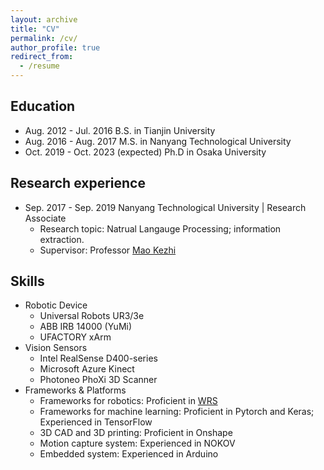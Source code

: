 ```yaml
---
layout: archive
title: "CV"
permalink: /cv/
author_profile: true
redirect_from:
  - /resume
---
```


## Education

* Aug. 2012 - Jul. 2016 B.S. in Tianjin University
* Aug. 2016 - Aug. 2017 M.S. in Nanyang Technological University
* Oct. 2019 - Oct. 2023 (expected) Ph.D in Osaka University
    
## Research experience

* Sep. 2017 - Sep. 2019 Nanyang Technological University | Research Associate
  * Research topic: Natrual Langauge Processing; information extraction.
  * Supervisor: Professor [Mao Kezhi](https://dr.ntu.edu.sg/cris/rp/rp00158)

## Skills

* Robotic Device
  * Universal Robots UR3/3e     
  * ABB IRB 14000 (YuMi)   
  * UFACTORY xArm
* Vision Sensors
  * Intel RealSense D400-series    
  * Microsoft Azure Kinect   
  * Photoneo PhoXi 3D Scanner
* Frameworks & Platforms
  * Frameworks for robotics: Proficient in [WRS](https://github.com/wanweiwei07/wrs)
  * Frameworks for machine learning: Proficient in Pytorch and Keras; Experienced in TensorFlow
  * 3D CAD and 3D printing: Proficient in Onshape
  * Motion capture system: Experienced in NOKOV
  * Embedded system: Experienced in Arduino

  
